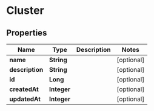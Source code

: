 
# Cluster

## Properties
Name | Type | Description | Notes
------------ | ------------- | ------------- | -------------
**name** | **String** |  |  [optional]
**description** | **String** |  |  [optional]
**id** | **Long** |  |  [optional]
**createdAt** | **Integer** |  |  [optional]
**updatedAt** | **Integer** |  |  [optional]



